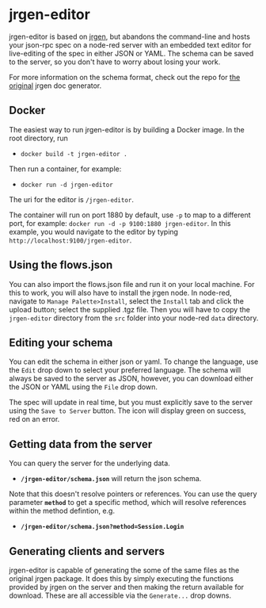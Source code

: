 # jrgen-editor

jrgen-editor is based on [jrgen](https://github.com/mzernetsch/jrgen.git), but abandons the command-line and hosts your json-rpc spec on a node-red server with an embedded text editor for live-editing of the spec in either JSON or YAML. The schema can be saved to the server, so you don't have to worry about losing your work.

For more information on the schema format, check out the repo for [the original](https://github.com/mzernetsch/jrgen.git) jrgen doc generator.

## Docker
The easiest way to run jrgen-editor is by building a Docker image. In the root directory, run  
- `docker build -t jrgen-editor .`   

Then run a container, for example: 
- `docker run -d jrgen-editor`

The uri for the editor is `/jrgen-editor`.

The container will run on port 1880 by default, use `-p` to map to a different port, for example: `docker run -d -p 9100:1880 jrgen-editor`. In this example, you would navigate to the editor by typing `http://localhost:9100/jrgen-editor`.

## Using the flows.json 
You can also import the flows.json file and run it on your local machine. For this to work, you will also have to install the jrgen node. In node-red, navigate to `Manage Palette>Install`, select the `Install` tab and click the upload button; select the supplied .tgz file. Then you will have to copy the `jrgen-editor` directory from the `src` folder into your node-red `data` directory.

## Editing your schema
You can edit the schema in either json or yaml. To change the language, use the `Edit` drop down to select your preferred language. The schema will always be saved to the server as JSON, however, you can download either the JSON or YAML using the `File` drop down. 

The spec will update in real time, but you must explicitly save to the server using the `Save to Server` button. The icon will display green on success, red on an error.

## Getting data from the server
You can query the server for the underlying data.
- **`/jrgen-editor/schema.json`** will return the json schema.  

Note that this doesn't resolve pointers or references. You can use the query parameter **`method`** to get a specific method, which will resolve references within the method defintion, e.g.  
- **`/jrgen-editor/schema.json?method=Session.Login`**

## Generating clients and servers 
jrgen-editor is capable of generating the some of the same files as the original jrgen package. It does this by simply executing the functions provided by jrgen on the server and then making the return available for download. These are all accessible via the `Generate...` drop downs. 